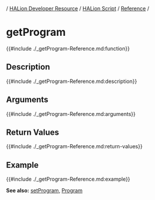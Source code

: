 / [HALion Developer Resource](../../HALion-Developer-Resource.md) / [HALion Script](./HALion-Script.md) / [Reference](./Reference.md) /

# getProgram

{{#include ./_getProgram-Reference.md:function}}

## Description

{{#include ./_getProgram-Reference.md:description}}

## Arguments

{{#include ./_getProgram-Reference.md:arguments}}

## Return Values

{{#include ./_getProgram-Reference.md:return-values}}

## Example

{{#include ./_getProgram-Reference.md:example}}

**See also:** [setProgram](./setProgram.md), [Program](./Program.md)